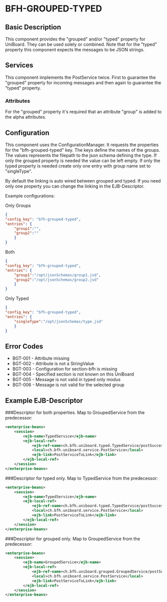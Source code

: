 # BFH-GROUPED-TYPED

## Basic Description

This component provides the "grouped" and/or "typed" property for UniBoard.
They can be used solely or combined.
Note that for the "typed" property this component expects the messages to be JSON strings.

## Services

This component implements the PostService twice. First to guarantee the "grouped" property for 
incoming messages and then again to guarantee the "typed" property.

### Attributes

For the "grouped" property it's required that an attribute "group" is added to the alpha attributes.

## Configuration

This component uses the ConfigurationManager. It requests the properties for the "bfh-grouped-typed" key.
The keys define the names of the groups. The values represents the filepath to the json schema defining the type.
If only the grouped property is needed the value can be left empty.
If only the typed property is needed create only one entry with group name set to "singleType".

By default the linking is auto wired between grouped and typed.
If you need only one property you can change the linking in the EJB-Descriptor.

Example configurations:

Only Groups
```json
{
"config_key": "bfh-grouped-typed",
"entries": {
	"group1":"",
	"group2":""
	}
}
```
Both
```json
{
"config_key": "bfh-grouped-typed",
"entries": {
	"group1":"/opt/jsonSchemas/group1.jsd",
	"group2":"/opt/jsonSchemas/group2.jsd"
	}
}
```
Only Typed
```json
{
"config_key": "bfh-grouped-typed",
"entries": {
	"singleType":"/opt/jsonSchemas/type.jsd"
	}
}
```
## Error Codes

- BGT-001 - Attribute missing
- BGT-002 - Attribute is not a StringValue
- BGT-003 - Configuration for section-bfh is missing
- BGT-004 - Specified section is not known on this UniBoard
- BGT-005 - Message is not valid in typed only modus
- BGT-006 - Message is not valid for the selected group

## Example EJB-Descriptor
###Descriptor for both properties. Map to GroupedService from the predecessor:
```xml
<enterprise-beans>
	<session>
		<ejb-name>TypedService</ejb-name>
		<ejb-local-ref>
			<ejb-ref-name>ch.bfh.uniboard.typed.TypedService/postSuccessor</ejb-ref-name>
			<local>ch.bfh.uniboard.service.PostService</local>
			<ejb-link>PostServiceToLink</ejb-link>
		</ejb-local-ref>
	</session>
</enterprise-beans>
```
###Descriptor for typed only. Map to TypedService from the predecessor:
```xml
<enterprise-beans>
	<session>
		<ejb-name>TypedService</ejb-name>
		<ejb-local-ref>
			<ejb-ref-name>ch.bfh.uniboard.typed.TypedService/postSuccessor</ejb-ref-name>
			<local>ch.bfh.uniboard.service.PostService</local>
			<ejb-link>PostServiceToLink</ejb-link>
		</ejb-local-ref>
	</session>
</enterprise-beans>
```
###Descriptor for grouped only. Map to GroupedService from the predecessor:
```xml
<enterprise-beans>
	<session>
		<ejb-name>GroupedService</ejb-name>
		<ejb-local-ref>
			<ejb-ref-name>ch.bfh.uniboard.grouped.GroupedService/postSuccessor</ejb-ref-name>
			<local>ch.bfh.uniboard.service.PostService</local>
			<ejb-link>PostServiceToLink</ejb-link>
		</ejb-local-ref>
	</session>
</enterprise-beans>
```
